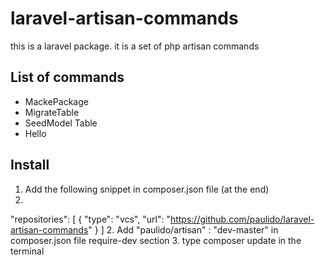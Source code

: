 # laravel-artisan-commands
this is a laravel package. it is a set of php artisan commands
## List of commands
- MackePackage
- MigrateTable
- SeedModel Table
- Hello
## Install

1. Add the following snippet in composer.json file (at the end)
2.
"repositories": [
        {
            "type": "vcs",
            "url": "https://github.com/paulido/laravel-artisan-commands" 
        }
      ]
2. Add "paulido/artisan" : "dev-master" in composer.json file require-dev section
3. type composer update in the terminal
